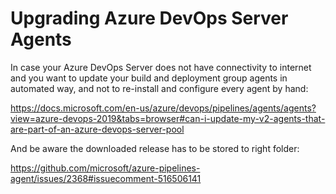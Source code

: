 # Upgrading Azure DevOps Server Agents

In case your Azure DevOps Server does not have connectivity to internet and you want to update your build and deployment group agents in automated way, and not to re-install and configure every agent by hand:

https://docs.microsoft.com/en-us/azure/devops/pipelines/agents/agents?view=azure-devops-2019&tabs=browser#can-i-update-my-v2-agents-that-are-part-of-an-azure-devops-server-pool

And be aware the downloaded release has to be stored to right folder:

https://github.com/microsoft/azure-pipelines-agent/issues/2368#issuecomment-516506141

